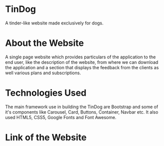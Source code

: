 # TinDog

A tinder-like website made exclusively for dogs.

# About the Website

A single page website which provides particulars of the application to the end user, like the description of the website, from where we can download the application and a section that displays the feedback from the clients as well various plans and subscriptions.

# Technologies Used

The main framework use in building the TinDog are Bootstrap and some of it's components like Carousel, Card, Buttons, Container, Navbar etc. It also used HTML5, CSS5, Google Fonts and Font Awesome.

# Link of the Website

